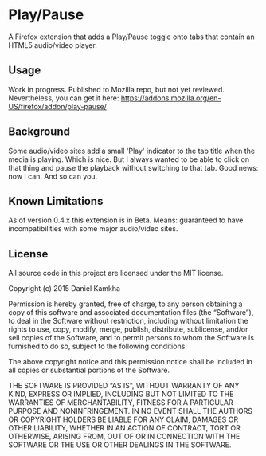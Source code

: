 # Play/Pause

A Firefox extension that adds a Play/Pause toggle onto tabs that contain an HTML5 audio/video player.


## Usage
Work in progress. Published to Mozilla repo, but not yet reviewed. Nevertheless, you can get it here: https://addons.mozilla.org/en-US/firefox/addon/play-pause/

## Background
Some audio/video sites add a small 'Play' indicator to the tab title when the media is playing. Which is nice. But I always wanted to be able to click on that thing and pause the playback without switching to that tab. Good news: now I can. And so can you.

## Known Limitations
As of version 0.4.x this extension is in Beta. Means: guaranteed to have incompatibilities with some major audio/video sites.

## License
All source code in this project are licensed under the MIT license.

Copyright (c) 2015 Daniel Kamkha

Permission is hereby granted, free of charge, to any person obtaining a copy
of this software and associated documentation files (the “Software”), to deal
in the Software without restriction, including without limitation the rights
to use, copy, modify, merge, publish, distribute, sublicense, and/or sell
copies of the Software, and to permit persons to whom the Software is
furnished to do so, subject to the following conditions:

The above copyright notice and this permission notice shall be included in
all copies or substantial portions of the Software.

THE SOFTWARE IS PROVIDED “AS IS”, WITHOUT WARRANTY OF ANY KIND, EXPRESS OR
IMPLIED, INCLUDING BUT NOT LIMITED TO THE WARRANTIES OF MERCHANTABILITY,
FITNESS FOR A PARTICULAR PURPOSE AND NONINFRINGEMENT. IN NO EVENT SHALL THE
AUTHORS OR COPYRIGHT HOLDERS BE LIABLE FOR ANY CLAIM, DAMAGES OR OTHER
LIABILITY, WHETHER IN AN ACTION OF CONTRACT, TORT OR OTHERWISE, ARISING FROM,
OUT OF OR IN CONNECTION WITH THE SOFTWARE OR THE USE OR OTHER DEALINGS IN
THE SOFTWARE.

